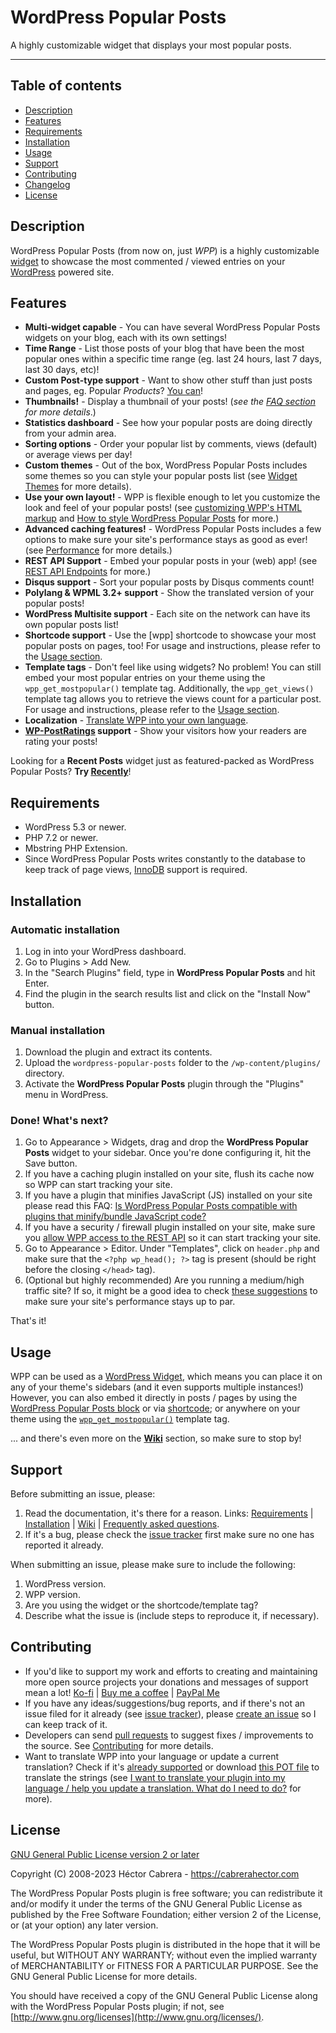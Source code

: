 # WordPress Popular Posts

A highly customizable widget that displays your most popular posts.

----
## Table of contents
 
* [Description](https://github.com/cabrerahector/wordpress-popular-posts#description)
* [Features](https://github.com/cabrerahector/wordpress-popular-posts#features)
* [Requirements](https://github.com/cabrerahector/wordpress-popular-posts#requirements)
* [Installation](https://github.com/cabrerahector/wordpress-popular-posts#installation)
* [Usage](https://github.com/cabrerahector/wordpress-popular-posts#usage)
* [Support](https://github.com/cabrerahector/wordpress-popular-posts#support)
* [Contributing](https://github.com/cabrerahector/wordpress-popular-posts#contributing)
* [Changelog](https://github.com/cabrerahector/wordpress-popular-posts/blob/master/changelog.md)
* [License](https://github.com/cabrerahector/wordpress-popular-posts#license)


## Description

WordPress Popular Posts (from now on, just *WPP*) is a highly customizable [widget](https://wordpress.org/plugins/wordpress-popular-posts/) to showcase the most commented / viewed entries on your [WordPress](https://wordpress.org/) powered site.


## Features

* **Multi-widget capable** - You can have several WordPress Popular Posts widgets on your blog, each with its own settings!
* **Time Range** - List those posts of your blog that have been the most popular ones within a specific time range (eg. last 24 hours, last 7 days, last 30 days, etc)!
* **Custom Post-type support** - Want to show other stuff than just posts and pages, eg. Popular *Products*? [You can](https://github.com/cabrerahector/wordpress-popular-posts/wiki/5.-FAQ#i-want-to-have-a-popular-list-of-my-custom-post-type-how-can-i-do-that)!
* **Thumbnails!** - Display a thumbnail of your posts! (*see the [FAQ section](https://github.com/cabrerahector/wordpress-popular-posts/wiki/5.-FAQ#how-does-wordpress-popular-posts-pick-my-posts-thumbnails) for more details*.)
* **Statistics dashboard** - See how your popular posts are doing directly from your admin area.
* **Sorting options** - Order your popular list by comments, views (default) or average views per day!
* **Custom themes** - Out of the box, WordPress Popular Posts includes some themes so you can style your popular posts list (see [Widget Themes](https://github.com/cabrerahector/wordpress-popular-posts/wiki/6.-Styling-the-list#themes) for more details).
* **Use your own layout!** - WPP is flexible enough to let you customize the look and feel of your popular posts! (see [customizing WPP's HTML markup](https://github.com/cabrerahector/wordpress-popular-posts/wiki/5.-FAQ#how-can-i-use-my-own-html-markup-with-your-plugin) and [How to style WordPress Popular Posts](https://github.com/cabrerahector/wordpress-popular-posts/wiki/6.-Styling-the-list) for more.)
* **Advanced caching features!** - WordPress Popular Posts includes a few options to make sure your site's performance stays as good as ever! (see [Performance](https://github.com/cabrerahector/wordpress-popular-posts/wiki/7.-Performance) for more details.)
* **REST API Support** - Embed your popular posts in your (web) app! (see [REST API Endpoints](https://github.com/cabrerahector/wordpress-popular-posts/wiki/8.-REST-API-Endpoints) for more.)
* **Disqus support** - Sort your popular posts by Disqus comments count!
* **Polylang & WPML 3.2+ support** - Show the translated version of your popular posts!
* **WordPress Multisite support** - Each site on the network can have its own popular posts list!
* **Shortcode support** - Use the [wpp] shortcode to showcase your most popular posts on pages, too! For usage and instructions, please refer to the [Usage section](https://github.com/cabrerahector/wordpress-popular-posts/#usage).
* **Template tags** - Don't feel like using widgets? No problem! You can still embed your most popular entries on your theme using the `wpp_get_mostpopular()` template tag. Additionally, the `wpp_get_views()` template tag allows you to retrieve the views count for a particular post. For usage and instructions, please refer to the [Usage section](https://github.com/cabrerahector/wordpress-popular-posts/#usage).
* **Localization** - [Translate WPP into your own language](https://github.com/cabrerahector/wordpress-popular-posts/wiki/5.-FAQ#i-want-to-translate-your-plugin-into-my-language--help-you-update-a-translation-what-do-i-need-to-do).
* **[WP-PostRatings](https://wordpress.org/plugins/wp-postratings/) support** - Show your visitors how your readers are rating your posts!

Looking for a **Recent Posts** widget just as featured-packed as WordPress Popular Posts? **Try [Recently](https://wordpress.org/plugins/recently/)**!


## Requirements

* WordPress 5.3 or newer.
* PHP 7.2 or newer.
* Mbstring PHP Extension.
* Since WordPress Popular Posts writes constantly to the database to keep track of page views, [InnoDB](https://en.wikipedia.org/wiki/InnoDB) support is required.


## Installation

### Automatic installation ###

1. Log in into your WordPress dashboard.
2. Go to Plugins > Add New.
3. In the "Search Plugins" field, type in **WordPress Popular Posts** and hit Enter.
4. Find the plugin in the search results list and click on the "Install Now" button.

### Manual installation ###

1. Download the plugin and extract its contents.
2. Upload the `wordpress-popular-posts` folder to the `/wp-content/plugins/` directory.
3. Activate the **WordPress Popular Posts** plugin through the "Plugins" menu in WordPress.

### Done! What's next? ###

1. Go to Appearance > Widgets, drag and drop the **WordPress Popular Posts** widget to your sidebar. Once you're done configuring it, hit the Save button.
2. If you have a caching plugin installed on your site, flush its cache now so WPP can start tracking your site.
3. If you have a plugin that minifies JavaScript (JS) installed on your site please read this FAQ: [Is WordPress Popular Posts compatible with plugins that minify/bundle JavaScript code?](https://github.com/cabrerahector/wordpress-popular-posts/wiki/5.-FAQ#is-wordpress-popular-posts-compatible-with-plugins-that-minifybundle-javascript-code)
4. If you have a security / firewall plugin installed on your site, make sure you [allow WPP access to the REST API](https://wordpress.org/support/topic/wpp-does-not-count-properly/#post-10411163) so it can start tracking your site.
5. Go to Appearance > Editor. Under "Templates", click on `header.php` and make sure that the `<?php wp_head(); ?>` tag is present (should be right before the closing `</head>` tag).
6. (Optional but highly recommended) Are you running a medium/high traffic site? If so, it might be a good idea to check [these suggestions](https://github.com/cabrerahector/wordpress-popular-posts/wiki/7.-Performance) to make sure your site's performance stays up to par.

That's it!


## Usage

WPP can be used as a [WordPress Widget](https://wordpress.org/support/article/wordpress-widgets/), which means you can place it on any of your theme's sidebars (and it even supports multiple instances!) However, you can also embed it directly in posts / pages by using the [WordPress Popular Posts block](https://github.com/cabrerahector/wordpress-popular-posts/wiki/1.-Using-WPP-on-posts-&-pages#the-wordpress-popular-posts-block) or via [shortcode](https://github.com/cabrerahector/wordpress-popular-posts/wiki/1.-Using-WPP-on-posts-&-pages#the-wpp-shortcode); or anywhere on your theme using the [`wpp_get_mostpopular()`](https://github.com/cabrerahector/wordpress-popular-posts/wiki/2.-Template-tags#wpp_get_mostpopular) template tag.

... and there's even more on the **[Wiki](https://github.com/cabrerahector/wordpress-popular-posts/wiki)** section, so make sure to stop by!


## Support

Before submitting an issue, please:

1. Read the documentation, it's there for a reason. Links: [Requirements](https://github.com/cabrerahector/wordpress-popular-posts#requirements) | [Installation](https://github.com/cabrerahector/wordpress-popular-posts#installation) | [Wiki](https://github.com/cabrerahector/wordpress-popular-posts/wiki) | [Frequently asked questions](https://github.com/cabrerahector/wordpress-popular-posts/wiki/5.-FAQ).
2. If it's a bug, please check the [issue tracker](https://github.com/cabrerahector/wordpress-popular-posts/issues) first make sure no one has reported it already.

When submitting an issue, please make sure to include the following:

1. WordPress version.
2. WPP version.
3. Are you using the widget or the shortcode/template tag?
4. Describe what the issue is (include steps to reproduce it, if necessary).


## Contributing

* If you'd like to support my work and efforts to creating and maintaining more open source projects your donations and messages of support mean a lot! [Ko-fi](https://ko-fi.com/cabrerahector) | [Buy me a coffee](https://www.buymeacoffee.com/cabrerahector) | [PayPal Me](https://paypal.me/cabrerahector)
* If you have any ideas/suggestions/bug reports, and if there's not an issue filed for it already (see [issue tracker](https://github.com/cabrerahector/wordpress-popular-posts/issues)), please [create an issue](https://github.com/cabrerahector/wordpress-popular-posts/issues/new/choose) so I can keep track of it.
* Developers can send [pull requests](https://help.github.com/articles/using-pull-requests) to suggest fixes / improvements to the source. See [Contributing](https://github.com/cabrerahector/wordpress-popular-posts/blob/master/.github/contributing.md) for more details.
* Want to translate WPP into your language or update a current translation? Check if it's [already supported](https://translate.wordpress.org/projects/wp-plugins/wordpress-popular-posts/) or download [this POT file](https://github.com/cabrerahector/wordpress-popular-posts/tree/master/i18n) to translate the strings (see [I want to translate your plugin into my language / help you update a translation. What do I need to do?](https://github.com/cabrerahector/wordpress-popular-posts/wiki/5.-FAQ#i-want-to-translate-your-plugin-into-my-language--help-you-update-a-translation-what-do-i-need-to-do) for more).


## License

[GNU General Public License version 2 or later](http://www.gnu.org/licenses/gpl-2.0.html)

Copyright (C) 2008-2023  Héctor Cabrera - https://cabrerahector.com

The WordPress Popular Posts plugin is free software; you can redistribute it and/or
modify it under the terms of the GNU General Public License
as published by the Free Software Foundation; either version 2
of the License, or (at your option) any later version.

The WordPress Popular Posts plugin is distributed in the hope that it will be useful,
but WITHOUT ANY WARRANTY; without even the implied warranty of
MERCHANTABILITY or FITNESS FOR A PARTICULAR PURPOSE.  See the
GNU General Public License for more details.

You should have received a copy of the GNU General Public License
along with the WordPress Popular Posts plugin; if not, see [http://www.gnu.org/licenses](http://www.gnu.org/licenses/).
